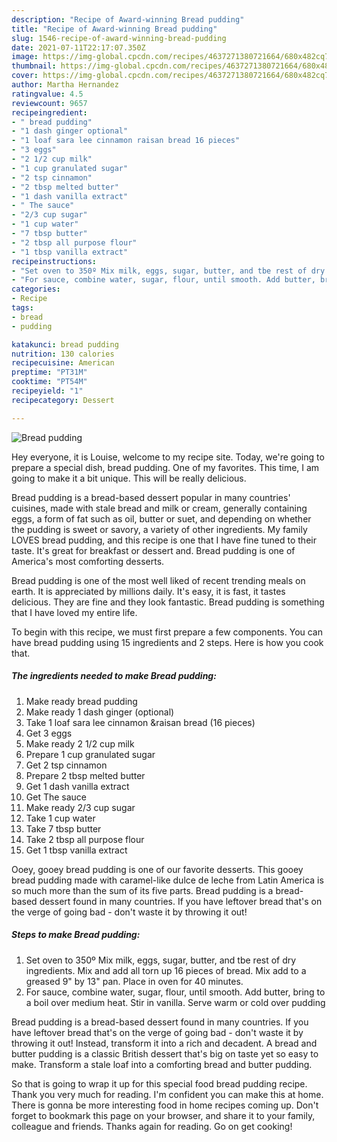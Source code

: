 ```yaml
---
description: "Recipe of Award-winning Bread pudding"
title: "Recipe of Award-winning Bread pudding"
slug: 1546-recipe-of-award-winning-bread-pudding
date: 2021-07-11T22:17:07.350Z
image: https://img-global.cpcdn.com/recipes/4637271380721664/680x482cq70/bread-pudding-recipe-main-photo.jpg
thumbnail: https://img-global.cpcdn.com/recipes/4637271380721664/680x482cq70/bread-pudding-recipe-main-photo.jpg
cover: https://img-global.cpcdn.com/recipes/4637271380721664/680x482cq70/bread-pudding-recipe-main-photo.jpg
author: Martha Hernandez
ratingvalue: 4.5
reviewcount: 9657
recipeingredient:
- " bread pudding"
- "1 dash ginger optional"
- "1 loaf sara lee cinnamon raisan bread 16 pieces"
- "3 eggs"
- "2 1/2 cup milk"
- "1 cup granulated sugar"
- "2 tsp cinnamon"
- "2 tbsp melted butter"
- "1 dash vanilla extract"
- " The sauce"
- "2/3 cup sugar"
- "1 cup water"
- "7 tbsp butter"
- "2 tbsp all purpose flour"
- "1 tbsp vanilla extract"
recipeinstructions:
- "Set oven to 350º Mix milk, eggs, sugar, butter, and tbe rest of dry ingredients.  Mix and add all torn up 16 pieces of bread. Mix add to a greased 9&#34; by 13&#34; pan. Place in oven for 40 minutes."
- "For sauce, combine water, sugar, flour, until smooth. Add butter, bring to a boil over medium heat. Stir in vanilla. Serve warm or cold over pudding"
categories:
- Recipe
tags:
- bread
- pudding

katakunci: bread pudding 
nutrition: 130 calories
recipecuisine: American
preptime: "PT31M"
cooktime: "PT54M"
recipeyield: "1"
recipecategory: Dessert

---
```



![Bread pudding](https://img-global.cpcdn.com/recipes/4637271380721664/680x482cq70/bread-pudding-recipe-main-photo.jpg)

Hey everyone, it is Louise, welcome to my recipe site. Today, we're going to prepare a special dish, bread pudding. One of my favorites. This time, I am going to make it a bit unique. This will be really delicious.

Bread pudding is a bread-based dessert popular in many countries&#39; cuisines, made with stale bread and milk or cream, generally containing eggs, a form of fat such as oil, butter or suet, and depending on whether the pudding is sweet or savory, a variety of other ingredients. My family LOVES bread pudding, and this recipe is one that I have fine tuned to their taste. It&#39;s great for breakfast or dessert and. Bread pudding is one of America&#39;s most comforting desserts.

Bread pudding is one of the most well liked of recent trending meals on earth. It is appreciated by millions daily. It's easy, it is fast, it tastes delicious. They are fine and they look fantastic. Bread pudding is something that I have loved my entire life.


To begin with this recipe, we must first prepare a few components. You can have bread pudding using 15 ingredients and 2 steps. Here is how you cook that.

<!--inarticleads1-->

##### The ingredients needed to make Bread pudding:

1. Make ready  bread pudding
1. Make ready 1 dash ginger (optional)
1. Take 1 loaf sara lee cinnamon &amp;raisan bread (16 pieces)
1. Get 3 eggs
1. Make ready 2 1/2 cup milk
1. Prepare 1 cup granulated sugar
1. Get 2 tsp cinnamon
1. Prepare 2 tbsp melted butter
1. Get 1 dash vanilla extract
1. Get  The sauce
1. Make ready 2/3 cup sugar
1. Take 1 cup water
1. Take 7 tbsp butter
1. Take 2 tbsp all purpose flour
1. Get 1 tbsp vanilla extract


Ooey, gooey bread pudding is one of our favorite desserts. This gooey bread pudding made with caramel-like dulce de leche from Latin America is so much more than the sum of its five parts. Bread pudding is a bread-based dessert found in many countries. If you have leftover bread that&#39;s on the verge of going bad - don&#39;t waste it by throwing it out! 

<!--inarticleads2-->

##### Steps to make Bread pudding:

1. Set oven to 350º Mix milk, eggs, sugar, butter, and tbe rest of dry ingredients.  Mix and add all torn up 16 pieces of bread. Mix add to a greased 9&#34; by 13&#34; pan. Place in oven for 40 minutes.
1. For sauce, combine water, sugar, flour, until smooth. Add butter, bring to a boil over medium heat. Stir in vanilla. Serve warm or cold over pudding


Bread pudding is a bread-based dessert found in many countries. If you have leftover bread that&#39;s on the verge of going bad - don&#39;t waste it by throwing it out! Instead, transform it into a rich and decadent. A bread and butter pudding is a classic British dessert that&#39;s big on taste yet so easy to make. Transform a stale loaf into a comforting bread and butter pudding. 

So that is going to wrap it up for this special food bread pudding recipe. Thank you very much for reading. I'm confident you can make this at home. There is gonna be more interesting food in home recipes coming up. Don't forget to bookmark this page on your browser, and share it to your family, colleague and friends. Thanks again for reading. Go on get cooking!
